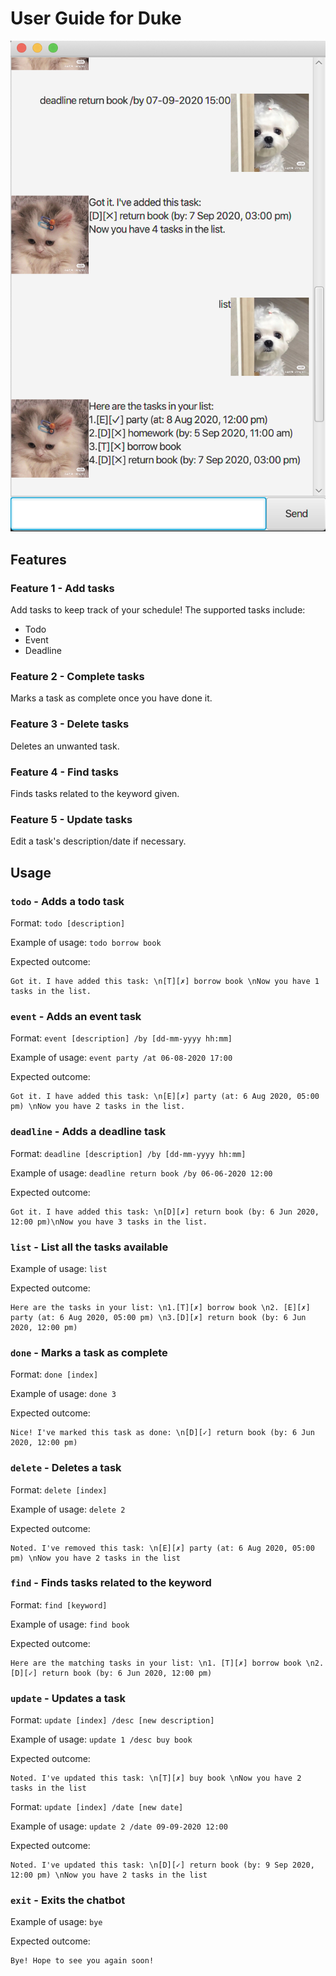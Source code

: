 # User Guide for Duke
![Chatbot UI](./Ui.png)
## Features

### Feature 1 - Add tasks

Add tasks to keep track of your schedule!
The supported tasks include:

- Todo
- Event
- Deadline

### Feature 2 - Complete tasks

Marks a task as complete once you have done it.

### Feature 3 - Delete tasks

Deletes an unwanted task.

### Feature 4 - Find tasks

Finds tasks related to the keyword given.

### Feature 5 - Update tasks

Edit a task's description/date if necessary.

## Usage

### `todo` - Adds a todo task
Format: `todo [description]`

Example of usage: `todo borrow book`

Expected outcome:
```
Got it. I have added this task: \n[T][✗] borrow book \nNow you have 1 tasks in the list.
```

### `event` - Adds an event task
Format: `event [description] /by [dd-mm-yyyy hh:mm]`

Example of usage: `event party /at 06-08-2020 17:00`

Expected outcome:
```
Got it. I have added this task: \n[E][✗] party (at: 6 Aug 2020, 05:00 pm) \nNow you have 2 tasks in the list.
```

### `deadline` - Adds a deadline task
Format: `deadline [description] /by [dd-mm-yyyy hh:mm]`

Example of usage: `deadline return book /by 06-06-2020 12:00`

Expected outcome:
```
Got it. I have added this task: \n[D][✗] return book (by: 6 Jun 2020, 12:00 pm)\nNow you have 3 tasks in the list.
```

### `list` - List all the tasks available

Example of usage: `list`

Expected outcome:
```
Here are the tasks in your list: \n1.[T][✗] borrow book \n2. [E][✗] party (at: 6 Aug 2020, 05:00 pm) \n3.[D][✗] return book (by: 6 Jun 2020, 12:00 pm)
```

### `done` - Marks a task as complete
Format: `done [index]`

Example of usage: `done 3`

Expected outcome:
```
Nice! I've marked this task as done: \n[D][✓] return book (by: 6 Jun 2020, 12:00 pm)
```

### `delete` - Deletes a task
Format: `delete [index]`

Example of usage: `delete 2`

Expected outcome:
```
Noted. I've removed this task: \n[E][✗] party (at: 6 Aug 2020, 05:00 pm) \nNow you have 2 tasks in the list
```

### `find` - Finds tasks related to the keyword
Format: `find [keyword]`

Example of usage: `find book`

Expected outcome:
```
Here are the matching tasks in your list: \n1. [T][✗] borrow book \n2. [D][✓] return book (by: 6 Jun 2020, 12:00 pm)
```

### `update` - Updates a task
Format: `update [index] /desc [new description]`

Example of usage: `update 1 /desc buy book`

Expected outcome:
```
Noted. I've updated this task: \n[T][✗] buy book \nNow you have 2 tasks in the list
```

Format: `update [index] /date [new date]`

Example of usage: `update 2 /date 09-09-2020 12:00`

Expected outcome:
```
Noted. I've updated this task: \n[D][✓] return book (by: 9 Sep 2020, 12:00 pm) \nNow you have 2 tasks in the list
```

### `exit` - Exits the chatbot
Example of usage: `bye`

Expected outcome:
```
Bye! Hope to see you again soon!
```
